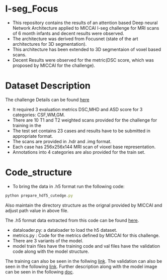# I-seg_Focus

* This repository contains the results of an attention based Deep neural Network Architecture applied to MICCAI I-seg challenge for MRI scans of 6 month infants and decent results were observed. 
* The architecture was derived from Focusnet (state of the art architectures for 3D segmentation). 
* This architecture has been extended to 3D segmentaion of voxel based scans.
* Decent Results were observed for the metric(DSC score, which was proposed by MICCAI for the challenge).

# Dataset Description
The challenge Details can be found [here](http://iseg2017.web.unc.edu/rules/results/)
* It required 3 evaluation metrics DSC,MHD and ASD score for 3 categories: CSF,WM,GM.
* There are 10 T1 and T2 weighted scans provided for the challenge for training in the 
* The test set contains 23 cases and results have to be submitted in appropriate format.
* The scans are provided in .hdr and .img format.
* Each case has 256x256x144 MRI scan of vioxel base representation. 
* Annotations into 4 categories are also provided for the train set.

# Code_structure
* To bring the data in .h5 format run the following code:
```javascript
python prepare_hdf5_cutedge.py 
```
Also maintain the directory structure as the orignal provided by MICCAI and adjust path value in above file.

The .h5 format data extracted from this code can be found [here](https://drive.google.com/drive/u/1/folders/1C8O432hWpzUFD8z71KsFzJNdq_Ed8oSe).

* dataloader.py: a dataloader to load the h5 dataset.
* metrics.py : Code for the metrics defined by MICCAI for this challenge.
* There are 3 variants of the model.
* model train files have the training code and val files have the validation code along with the model structure.

The training can also be seen in the follwing [link](https://colab.research.google.com/drive/1FJ0bH1ry91Ei5dQYuhEpcY0zIrrI_vnG).
The validation can also be seen in the following [link](https://colab.research.google.com/drive/1matFu0UsngJmhKSnnoLIOndzC-PdcHPT).
Further description along with the model image can be seen in the following [doc](https://docs.google.com/document/d/16WZNNuNzkmpq01fxrwKnV0zsz3hc9kAt/edit).



